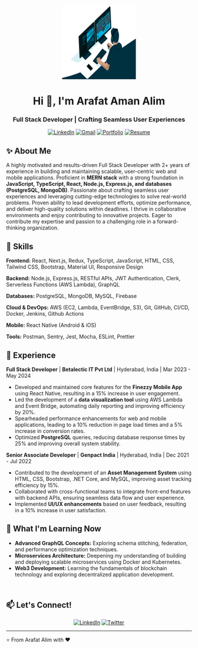 
<!-- <a href="#"><img width="100%" height="auto" src="https://i.imgur.com/iXuL1HG.png" height="175px"/></a> -->

<div align="center">
  <img src="./coolboy.gif?s=200" alt="Animated GIF" width="200" height="200">
</div>


<h1 align="center">Hi 👋, I'm Arafat Aman Alim</h1>


<h3 align="center">Full Stack Developer | Crafting Seamless User Experiences</h3>

<p align="center">
  <a href="https://www.linkedin.com/in/arafat-aman-alim-7607041a2/"><img src="https://img.shields.io/badge/LinkedIn-0077B5?style=for-the-badge&logo=linkedin&logoColor=white" alt="LinkedIn"></a>
  <a href="mailto:arafat.aman.alim@gmail.com"><img src="https://img.shields.io/badge/Gmail-D14836?style=for-the-badge&logo=gmail&logoColor=white" alt="Gmail"></a>
  <a href="https://dev-arafat-alim.com/"><img src="https://img.shields.io/badge/Portfolio-000000?style=for-the-badge&logo=About.me&logoColor=white" alt="Portfolio"></a> 
   <a href="./Arafat_Aman_Alim_Resume.pdf" download><img alt="Resume" src="https://img.shields.io/badge/Download-Resume-blue?style=for-the-badge&logo=adobe-acrobat-reader" /></a>

</p>


## ✨ About Me

A highly motivated and results-driven Full Stack Developer with 2+ years of experience in building and maintaining scalable, user-centric web and mobile applications. Proficient in **MERN stack**  with a strong foundation in **JavaScript, TypeScript, React, Node.js, Express.js, and databases (PostgreSQL, MongoDB)**. Passionate about crafting seamless user experiences and leveraging cutting-edge technologies to solve real-world problems. Proven ability to lead development efforts, optimize performance, and deliver high-quality solutions within deadlines.  I thrive in collaborative environments and enjoy contributing to innovative projects. Eager to contribute my expertise and passion to a challenging role in a forward-thinking organization.


## 🎯 Skills

**Frontend:** React, Next.js, Redux, TypeScript, JavaScript, HTML, CSS, Tailwind CSS, Bootstrap, Material UI, Responsive Design

**Backend:** Node.js, Express.js, RESTful APIs, JWT Authentication, Clerk, Serverless Functions (AWS Lambda), GraphQL

**Databases:** PostgreSQL, MongoDB, MySQL, Firebase

**Cloud & DevOps:** AWS (EC2, Lambda, EventBridge, S3), Git, GitHub, CI/CD, Docker, Jenkins, Github Actions

**Mobile:** React Native (Android & iOS)

**Tools:** Postman, Sentry, Jest, Mocha, ESLint, Prettier


## 💼 Experience

**Full Stack Developer** | **Betalectic IT Pvt Ltd** | Hyderabad, India | Mar 2023 - May 2024

* Developed and maintained core features for the **Finezzy Mobile App** using React Native, resulting in a 15% increase in user engagement.
* Led the development of a **data visualization tool** using AWS Lambda and Event Bridge, automating daily reporting and improving efficiency by 20%.
* Spearheaded performance enhancements for web and mobile applications, leading to a 10% reduction in page load times and a 5% increase in conversion rates.
* Optimized **PostgreSQL** queries, reducing database response times by 25% and improving overall system stability.


**Senior Associate Developer** | **Genpact India** | Hyderabad, India | Dec 2021 - Jul 2022

* Contributed to the development of an **Asset Management System** using HTML, CSS, Bootstrap, .NET Core, and MySQL, improving asset tracking efficiency by 15%.
* Collaborated with cross-functional teams to integrate front-end features with backend APIs, ensuring seamless data flow and user experience.
* Implemented **UI/UX enhancements** based on user feedback, resulting in a 10% increase in user satisfaction.


## 🌱 What I'm Learning Now

* **Advanced GraphQL Concepts:** Exploring schema stitching, federation, and performance optimization techniques.
* **Microservices Architecture:**  Deepening my understanding of building and deploying scalable microservices using Docker and Kubernetes.  
* **Web3 Development:** Learning the fundamentals of blockchain technology and exploring decentralized application development.


<!-- ## 📈 GitHub Stats 
<div align = "center">
  <a href="https://github.com/Arafat-alim">
    <img src="https://github-readme-stats.vercel.app/api?username=Arafat-alim&show_icons=true&theme=radical&count_private=true&include_all_commits=true" alt="Arafat's GitHub stats"/>
    <img src="https://github-readme-streak-stats.herokuapp.com/?user=Arafat-alim&theme=radical" alt="Arafat's GitHub streak"/>
    <img src = "https://github-readme-stats.vercel.app/api/top-langs/?username=Arafat-alim&layout=compact" alt = "Arafat's Top Langs"/>
  </a>
</div>
-->

<br/>


## 📫 Let's Connect!

<p align="center">
  <a href="https://www.linkedin.com/in/arafat-aman-alim-7607041a2/"><img src="https://img.shields.io/badge/LinkedIn-0077B5?style=for-the-badge&logo=linkedin&logoColor=white" alt="LinkedIn"></a>
  <a href="https://twitter.com/coderalim"><img src="https://img.shields.io/badge/Twitter-1DA1F2?style=for-the-badge&logo=twitter&logoColor=white" alt="Twitter"></a>
</p>


---
⭐️ From Arafat Alim with ❤️ 
